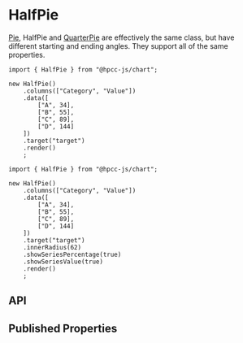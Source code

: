 # HalfPie

<!--meta

-->

[Pie](./Pie.md), HalfPie and [QuarterPie](./QuarterPie.md) are effectively the same class, but have different starting and ending angles. They support all of the same properties.
```sample-code
import { HalfPie } from "@hpcc-js/chart";

new HalfPie()
    .columns(["Category", "Value"])
    .data([
        ["A", 34],
        ["B", 55],
        ["C", 89],
        ["D", 144]
    ])
    .target("target")
    .render()
    ;
```
```sample-code
import { HalfPie } from "@hpcc-js/chart";

new HalfPie()
    .columns(["Category", "Value"])
    .data([
        ["A", 34],
        ["B", 55],
        ["C", 89],
        ["D", 144]
    ])
    .target("target")
    .innerRadius(62)
    .showSeriesPercentage(true)
    .showSeriesValue(true)
    .render()
    ;
```

## API

## Published Properties
```@hpcc-js/chart:HalfPie
```
